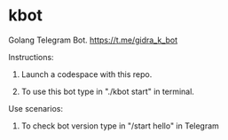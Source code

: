 # kbot
Golang Telegram Bot.
https://t.me/gidra_k_bot

Instructions:
1. Launch a codespace with this repo.

2. To use this bot type in "./kbot start" in terminal.

Use scenarios:

1. To check bot version type in "/start hello" in Telegram
